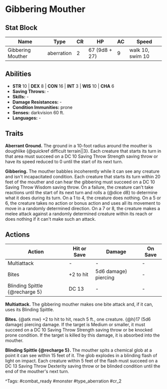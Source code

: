 # Gibbering Mouther

## Stat Block

| Name | Type | CR | HP | AC | Speed |
|------|------|----|----|----|-------|
| Gibbering Mouther | aberration | 2 | 67 (9d8 + 27) | 9 | walk 10, swim 10 |

## Abilities

- **STR** 10 | **DEX** 8 | **CON** 16 | **INT** 3 | **WIS** 10 | **CHA** 6
- **Saving Throws:** -  
- **Skills:** -  
- **Damage Resistances:** -  
- **Condition Immunities:** prone  
- **Senses:** darkvision 60 ft.  
- **Languages:** -

## Traits

**Aberrant Ground.** The ground in a 10-foot radius around the mouther is doughlike {@quickref difficult terrain||3}. Each creature that starts its turn in that area must succeed on a DC 10 Saving Throw Strength saving throw or have its speed reduced to 0 until the start of its next turn.

**Gibbering.** The mouther babbles incoherently while it can see any creature and isn't incapacitated condition. Each creature that starts its turn within 20 feet of the mouther and can hear the gibbering must succeed on a DC 10 Saving Throw Wisdom saving throw. On a failure, the creature can't take reactions until the start of its next turn and rolls a {@dice d8} to determine what it does during its turn. On a 1 to 4, the creature does nothing. On a 5 or 6, the creature takes no action or bonus action and uses all its movement to move in a randomly determined direction. On a 7 or 8, the creature makes a melee attack against a randomly determined creature within its reach or does nothing if it can't make such an attack.


## Actions

| Action | Hit or Save | Damage | On Save |
|--------|--------------|--------|----------|
| Multiattack | - | - | - |
| Bites | +2 to hit | 5d6 damage) piercing | - |
| Blinding Spittle {@recharge 5} | DC 13 | - | - |

**Multiattack.** The gibbering mouther makes one bite attack and, if it can, uses its Blinding Spittle.

**Bites.** {@atk mw} +2 to hit to hit, reach 5 ft., one creature. {@h}17 (5d6 damage) piercing damage. If the target is Medium or smaller, it must succeed on a DC 10 Saving Throw Strength saving throw or be knocked prone condition. If the target is killed by this damage, it is absorbed into the mouther.

**Blinding Spittle {@recharge 5}.** The mouther spits a chemical glob at a point it can see within 15 feet of it. The glob explodes in a blinding flash of light on impact. Each creature within 5 feet of the flash must succeed on a DC 13 Saving Throw Dexterity saving throw or be blinded condition until the end of the mouther's next turn.


^Tags: #combat_ready #monster #type_aberration #cr_2
